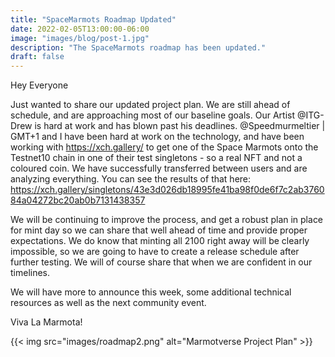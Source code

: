 ```yaml
---
title: "SpaceMarmots Roadmap Updated"
date: 2022-02-05T13:00:00-06:00
image: "images/blog/post-1.jpg"
description: "The SpaceMarmots roadmap has been updated."
draft: false
---
```

Hey Everyone 

Just wanted to share our updated project plan. We are still ahead of schedule, and are approaching most of our baseline goals. Our Artist @ITG-Drew is hard at work and has blown past his deadlines. @Speedmurmeltier | GMT+1 and I have been hard at work on the technology, and have been working with https://xch.gallery/ to get one of the Space Marmots onto the Testnet10 chain in one of their test singletons - so a real NFT and not a coloured coin. We have successfully transferred between users and are analyzing everything. You can see the results of that here: https://xch.gallery/singletons/43e3d026db18995fe41ba98f0de6f7c2ab376084a04272bc20ab0b7131438357

We will be continuing to improve the process, and get a robust plan in place for mint day so we can share that well ahead of time and provide proper expectations. We do know that minting all 2100 right away will be clearly impossible, so we are going to have to create a release schedule after further testing. We will of course share that when we are confident in our timelines.

We will have more to announce this week, some additional technical resources as well as the next community event.

Viva La Marmota!


{{< img src="images/roadmap2.png" alt="Marmotverse Project Plan" >}}

